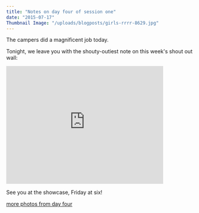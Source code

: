 ```yaml
---
title: "Notes on day four of session one"
date: "2015-07-17"
Thumbnail Image: "/uploads/blogposts/girls-rrrr-8629.jpg"
---
```


The campers did a magnificent job today.

Tonight, we leave you with the shouty-outiest note on this week's shout out wall:

<iframe src="https://www.youtube.com/embed/TLzNwJZ1EcM?rel=0" width="420" height="315" frameborder="0" allowfullscreen="allowfullscreen"></iframe>

See you at the showcase, Friday at six!

[more photos from day four](https://flic.kr/s/aHskgmw4rK)
